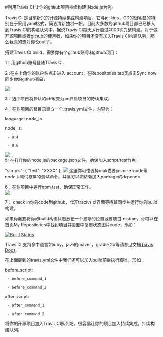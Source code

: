 #利用Travis CI 让你的github项目持续构建(Node.js为例)
    
   Travis CI 是目前新兴的开源持续集成构建项目，它与jenkins，GO的很明显的特别在于采用yaml格式，简洁清新独树一帜。目前大多数的github项目都已经移入到Travis CI的构建队列中，据说Travis CI每天运行超过4000次完整构建。对于做开源项目或者github的使用者，如果你的项目还没有加入Travis CI构建队列，那么我真的想对你说out了。

  搭建Travis CI build，需要你有个github账号和github项目：

1：用github账号登陆Travis CI.

2 :在右上角你的账户名点击进入 account，在Repositories tab页点击Sync now同步[你的github项目](https://github.com/KierstonHill83/node-travis.yml)，

![](http://7xiwlk.com1.z0.glb.clouddn.com/eb8c78d7e768d33ad81a4961a82e65dd.png)

3：选中项目将默认的off改变为on开启项目的持续集成。

4：在你项目的根目录建立一个.travis.yml文件，内容为：

language: node_js

node_js:  

     - 0.4  

     - 0.6
![](http://7xiwlk.com1.z0.glb.clouddn.com/1b799686c473bee75adef0530885e0c8.png)  
5: 在打开你的node.js的package.json文件，确保加入script/test节点：

"scripts": {
    "test": "XXXX"
  },
![](http://7xiwlk.com1.z0.glb.clouddn.com/67c5aabdbaf99874b096472644f3f0d8.png)
这里你可惜选择mak或者jasmine-node等node.js测试框架的测试命令。并且可以把依赖加入package的depends

6：在你项目中运行npm test，确保正常工作。  
![](http://7xiwlk.com1.z0.glb.clouddn.com/643b2ad4d8b9ed07ef43e7b949bd7849.png) 
  
7： check in你的code到github，代开tracivs ci界面等待其同步并运行你的build构建。

 

  如果你需要将你的build构建状态放在一个显眼的位置或者项目readme，你可以在首页My Repositories中找到项目并设置中复制状态图片code，形如：

[![Build Status](https://travis-ci.org/greengerong/qing.png?branch=master)](https://travis-ci.org/greengerong/qing)

   Travs CI 支持多中语言如ruby，java的maven，gradle,Go等请参见文档[Travis Docs](http://about.travis-ci.org/docs/).

   在上面提到的travis.yml文件中我们还可以加入build前后执行脚本，形如：

before_script:  

     - before_command_1  

     - before_command_2

after_script:  

     - after_command_1 

     - after_command_2

 

   将你的开源项目加入Travis CI队列吧，很容易让你的项目加入持续集成，持续构建队列。
